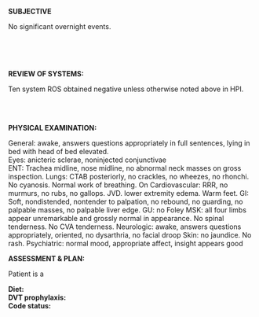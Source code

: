 **SUBJECTIVE**

No significant overnight events.

<BR>
<BR>
<BR>

**REVIEW OF SYSTEMS:**

Ten system ROS obtained negative unless otherwise noted above in HPI.

<BR>
<BR>

**PHYSICAL EXAMINATION:**

General: awake, answers questions appropriately in full sentences, lying in bed with head of bed elevated.
<BR>
Eyes: anicteric sclerae, noninjected conjunctivae
<BR>
ENT: Trachea midline, nose midline, no abnormal neck masses on gross inspection.
Lungs: CTAB posteriorly, no crackles, no wheezes, no rhonchi. No cyanosis. Normal work of breathing. On 
Cardiovascular: RRR, no murmurs, no rubs, no gallops.  JVD.  lower extremity edema. Warm feet.
GI: Soft, nondistended, nontender to palpation, no rebound, no guarding, no palpable masses, no palpable liver edge.
GU: no Foley
MSK: all four limbs appear unremarkable and grossly normal in appearance. No spinal tenderness. No CVA tenderness.
Neurologic: awake, answers questions appropriately, oriented, no dysarthria, no facial droop
Skin: no jaundice. No rash.
Psychiatric: normal mood, appropriate affect, insight appears good


**ASSESSMENT & PLAN:**

Patient is a



**Diet:**  
**DVT prophylaxis:**  
**Code status:**  


